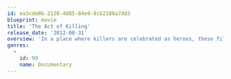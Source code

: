 ```yaml
---
id: ea3cde0b-2128-4d85-84e9-8cb2108a7dd3
blueprint: movie
title: 'The Act of Killing'
release_date: '2012-08-31'
overview: 'In a place where killers are celebrated as heroes, these filmmakers challenge unrepentant death-squad leaders to dramatize their role in genocide. The result is a surreal, cinematic journey, not only into the memories and imaginations of mass murderers, but also into a frighteningly banal regime of corruption and impunity.'
genres:
  -
    id: 99
    name: Documentary
---
```

